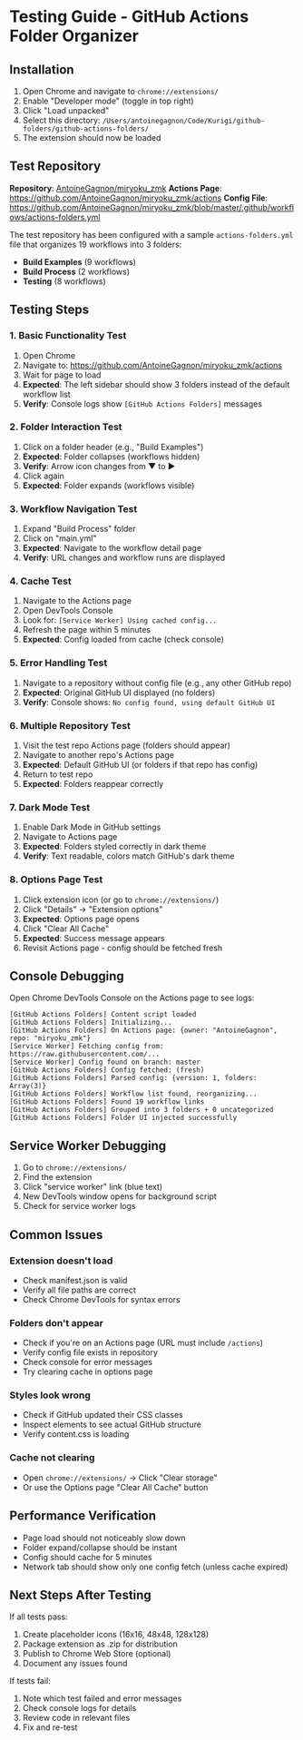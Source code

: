 # Testing Guide - GitHub Actions Folder Organizer

## Installation

1. Open Chrome and navigate to `chrome://extensions/`
2. Enable "Developer mode" (toggle in top right)
3. Click "Load unpacked"
4. Select this directory: `/Users/antoinegagnon/Code/Kurigi/github-folders/github-actions-folders/`
5. The extension should now be loaded

## Test Repository

**Repository**: [AntoineGagnon/miryoku_zmk](https://github.com/AntoineGagnon/miryoku_zmk)
**Actions Page**: https://github.com/AntoineGagnon/miryoku_zmk/actions
**Config File**: https://github.com/AntoineGagnon/miryoku_zmk/blob/master/.github/workflows/actions-folders.yml

The test repository has been configured with a sample `actions-folders.yml` file that organizes 19 workflows into 3 folders:
- **Build Examples** (9 workflows)
- **Build Process** (2 workflows)
- **Testing** (8 workflows)

## Testing Steps

### 1. Basic Functionality Test

1. Open Chrome
2. Navigate to: https://github.com/AntoineGagnon/miryoku_zmk/actions
3. Wait for page to load
4. **Expected**: The left sidebar should show 3 folders instead of the default workflow list
5. **Verify**: Console logs show `[GitHub Actions Folders]` messages

### 2. Folder Interaction Test

1. Click on a folder header (e.g., "Build Examples")
2. **Expected**: Folder collapses (workflows hidden)
3. **Verify**: Arrow icon changes from ▼ to ▶
4. Click again
5. **Expected**: Folder expands (workflows visible)

### 3. Workflow Navigation Test

1. Expand "Build Process" folder
2. Click on "main.yml"
3. **Expected**: Navigate to the workflow detail page
4. **Verify**: URL changes and workflow runs are displayed

### 4. Cache Test

1. Navigate to the Actions page
2. Open DevTools Console
3. Look for: `[Service Worker] Using cached config...`
4. Refresh the page within 5 minutes
5. **Expected**: Config loaded from cache (check console)

### 5. Error Handling Test

1. Navigate to a repository without config file (e.g., any other GitHub repo)
2. **Expected**: Original GitHub UI displayed (no folders)
3. **Verify**: Console shows: `No config found, using default GitHub UI`

### 6. Multiple Repository Test

1. Visit the test repo Actions page (folders should appear)
2. Navigate to another repo's Actions page
3. **Expected**: Default GitHub UI (or folders if that repo has config)
4. Return to test repo
5. **Expected**: Folders reappear correctly

### 7. Dark Mode Test

1. Enable Dark Mode in GitHub settings
2. Navigate to Actions page
3. **Expected**: Folders styled correctly in dark theme
4. **Verify**: Text readable, colors match GitHub's dark theme

### 8. Options Page Test

1. Click extension icon (or go to `chrome://extensions/`)
2. Click "Details" → "Extension options"
3. **Expected**: Options page opens
4. Click "Clear All Cache"
5. **Expected**: Success message appears
6. Revisit Actions page - config should be fetched fresh

## Console Debugging

Open Chrome DevTools Console on the Actions page to see logs:

```
[GitHub Actions Folders] Content script loaded
[GitHub Actions Folders] Initializing...
[GitHub Actions Folders] On Actions page: {owner: "AntoineGagnon", repo: "miryoku_zmk"}
[Service Worker] Fetching config from: https://raw.githubusercontent.com/...
[Service Worker] Config found on branch: master
[GitHub Actions Folders] Config fetched: (fresh)
[GitHub Actions Folders] Parsed config: {version: 1, folders: Array(3)}
[GitHub Actions Folders] Workflow list found, reorganizing...
[GitHub Actions Folders] Found 19 workflow links
[GitHub Actions Folders] Grouped into 3 folders + 0 uncategorized
[GitHub Actions Folders] Folder UI injected successfully
```

## Service Worker Debugging

1. Go to `chrome://extensions/`
2. Find the extension
3. Click "service worker" link (blue text)
4. New DevTools window opens for background script
5. Check for service worker logs

## Common Issues

### Extension doesn't load
- Check manifest.json is valid
- Verify all file paths are correct
- Check Chrome DevTools for syntax errors

### Folders don't appear
- Check if you're on an Actions page (URL must include `/actions`)
- Verify config file exists in repository
- Check console for error messages
- Try clearing cache in options page

### Styles look wrong
- Check if GitHub updated their CSS classes
- Inspect elements to see actual GitHub structure
- Verify content.css is loading

### Cache not clearing
- Open `chrome://extensions/` → Click "Clear storage"
- Or use the Options page "Clear All Cache" button

## Performance Verification

- Page load should not noticeably slow down
- Folder expand/collapse should be instant
- Config should cache for 5 minutes
- Network tab should show only one config fetch (unless cache expired)

## Next Steps After Testing

If all tests pass:
1. Create placeholder icons (16x16, 48x48, 128x128)
2. Package extension as .zip for distribution
3. Publish to Chrome Web Store (optional)
4. Document any issues found

If tests fail:
1. Note which test failed and error messages
2. Check console logs for details
3. Review code in relevant files
4. Fix and re-test
